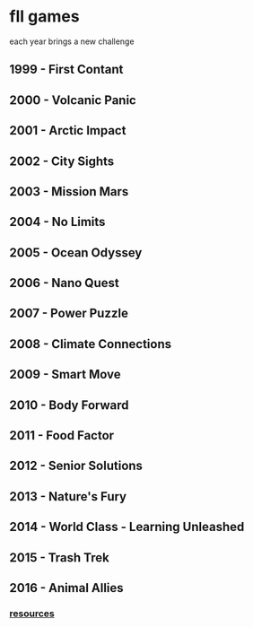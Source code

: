 # fll games

each year brings a new challenge

## 1999 - First Contant

## 2000 - Volcanic Panic

## 2001 - Arctic Impact

## 2002 - City Sights

## 2003 - Mission Mars

## 2004 - No Limits

## 2005 - Ocean Odyssey

## 2006 - Nano Quest

## 2007 - Power Puzzle

## 2008 - Climate Connections

## 2009 - Smart Move

## 2010 - Body Forward

## 2011 - Food Factor

## 2012 - Senior Solutions

## 2013 - Nature's Fury

## 2014 - World Class - Learning Unleashed

<div class="youtube-player" data-id="po9j6vpuW7A"></div>

## 2015 - Trash Trek

<div class="youtube-player" data-id="akuN95EyXJk"></div>

## 2016 - Animal Allies

### [resources](https://www.firstinspires.org/resource-library/fll/animal-allies-challenge-updates-and-resources)

<div class="youtube-player" data-id="Zj4IpvcHOrU"></div>